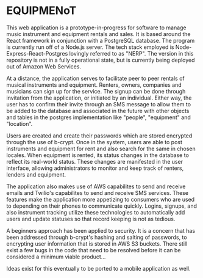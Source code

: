 # EQUIPMENoT

This web application is a prototype-in-progress for software to manage music instrument and equipment rentals and sales. It is based around the React framework in conjunction with a PostgreSQL database. The program is currently run off of a Node.js server. The tech stack employed is Node-Express-React-Postgres lovingly referred to as "NERP". The version in this repository is not in a fully operational state, but is currently being deployed out of Amazon Web Services.

At a distance, the application serves to facilitate peer to peer rentals of musical instruments and equipment. Renters, owners, companies and musicians can sign up for the service. The signup can be done through invitation from the application, or initiated by an individual. Either way, the user has to confirm their invite through an SMS message to allow them to be added to the database and associated in the future with other objects and tables in the postgres implementation like "people", "equipment" and "location".

Users are created and create their passwords which are stored encrypted through the use of b-crypt. Once in the system, users are able to post instruments and equipment for rent and also search for the same in chosen locales. When equipment is rented, its status changes in the database to reflect its real-world status. These changes are manifested in the user interface, allowing administrators to monitor and keep track of renters, lenders and equipment.

The application also makes use of AWS capabilites to send and receive emails and Twilio's capabilites to send and receive SMS services. These features make the application more appetizing to consumers who are used to depending on their phones to communicate quickly. Logins, signups, and also instrument tracking utilize these technologies to automatically add users and update statuses so that record keeping is not as tedious.

A beginners approach has been applied to security. It is a concern that has been addressed through b-crypt's hashing and salting of passwords, to encrypting user information that is stored in AWS S3 buckets. There still exist a few bugs in the code that need to be resolved before it can be considered a minimum viable product...

Ideas exist for this eventually to be ported to a mobile application as well.
